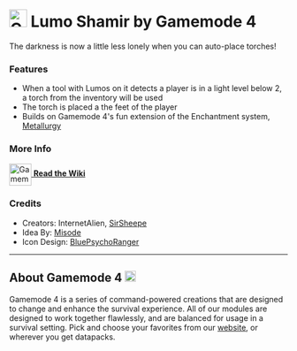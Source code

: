 # <img src="https://raw.githubusercontent.com/Gamemode4Dev/GM4_Datapacks/master/base/images/gm4_logo.png" alt="GM4 Logo" width="32" /> Lumo Shamir by Gamemode 4<!--$pmc:delete-->

The darkness is now a little less lonely when you can auto-place torches!<!--$pmc:headerSize-->

### Features
- When a tool with Lumos on it detects a player is in a light level below 2, a torch from the inventory will be used
- The torch is placed a the feet of the player
- Builds on Gamemode 4's fun extension of the Enchantment system, [Metallurgy](https://gm4.co/modules/metallurgy)<!--$dynamicLink:gm4_metallurgy-->

### More Info
[<img src="https://raw.githubusercontent.com/Gamemode4Dev/GM4_Datapacks/master/base/images/gm4_wiki_logo.png" alt="Gamemode 4 Wiki Logo" width="40" align="center"/> **Read the Wiki**](https://wiki.gm4.co/wiki/Metallurgy/Lumos_Shamir)

### Credits
- Creators: InternetAlien, [SirSheepe](https://twitter.com/SirSheepe)
- Idea By: [Misode](https://twitter.com/misode_)
- Icon Design: [BluePsychoRanger](https://twitter.com/BluPsychoRanger)

---
## About Gamemode 4 <img src="https://raw.githubusercontent.com/Gamemode4Dev/GM4_Datapacks/master/base/images/gm4_logo.png" alt="Gamemode 4 Logo" width="20"/>
Gamemode 4 is a series of command-powered creations that are designed to change and enhance the survival experience. All of our modules are designed to work together flawlessly, and are balanced for usage in a survival setting. Pick and choose your favorites from our [website](https://gm4.co), or wherever you get datapacks.